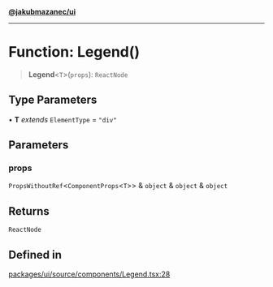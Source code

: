 [**@jakubmazanec/ui**](../README.md)

---

# Function: Legend()

> **Legend**\<`T`\>(`props`): `ReactNode`

## Type Parameters

• **T** _extends_ `ElementType` = `"div"`

## Parameters

### props

`PropsWithoutRef`\<`ComponentProps`\<`T`\>\> & `object` & `object` & `object`

## Returns

`ReactNode`

## Defined in

[packages/ui/source/components/Legend.tsx:28](https://github.com/jakubmazanec/tools/blob/a9765e3de8390a6e57bec51efaeb411fbd7881ab/packages/ui/source/components/Legend.tsx#L28)
